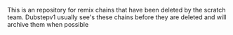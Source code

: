 This is an repository for remix chains that have been deleted by the scratch team. Dubstepv1 usually see's these chains before they are deleted and will archive them when possible
